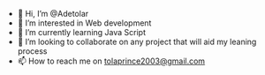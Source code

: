 - 👋 Hi, I’m @Adetolar
- 👀 I’m interested in Web development 
- 🌱 I’m currently learning  Java Script
- 💞️ I’m looking to collaborate on any project that will aid my leaning process
- 📫 How to reach me on tolaprince2003@gmail.com


<!---
Adetolar/Adetolar is a ✨ special ✨ repository because its `README.md` (this file) appears on your GitHub profile.
You can click the Preview link to take a look at your changes.
--->
